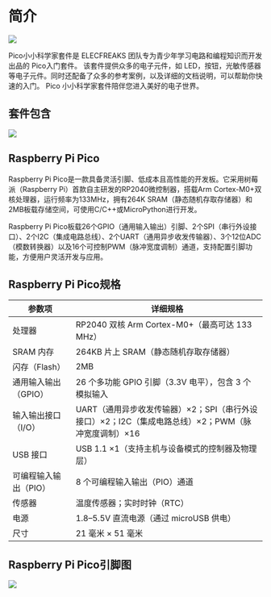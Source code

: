 ﻿---
sidebar_position: 1
sidebar_label: Pico小小科学家套件介绍
---

# 简介

![](https://wiki-media-ef.oss-cn-hongkong.aliyuncs.com/docs/pico/pico-starter-kit/images/pico-starter-kit-01.png)

Pico小小科学家套件是 ELECFREAKS 团队专为青少年学习电路和编程知识而开发出品的 Pico入门套件。
该套件提供众多的电子元件，如 LED，按钮，光敏传感器等电子元件。同时还配备了众多的参考案例，以及详细的文档说明，可以帮助你快速的入门。 Pico 小小科学家套件陪伴您进入美好的电子世界。

## 套件包含
![](https://wiki-media-ef.oss-cn-hongkong.aliyuncs.com/docs/pico/pico-starter-kit/images/pico-starter-kit-02.png)

## Raspberry Pi Pico

Raspberry Pi Pico是一款具备灵活引脚、低成本且高性能的开发板。它采用树莓派（Raspberry Pi）首款自主研发的RP2040微控制器，搭载Arm Cortex-M0+双核处理器，运行频率为133MHz，拥有264K SRAM（静态随机存取存储器）和2MB板载存储空间，可使用C/C++或MicroPython进行开发。

Raspberry Pi Pico板载26个GPIO（通用输入输出）引脚、2个SPI（串行外设接口）、2个I2C（集成电路总线）、2个UART（通用异步收发传输器）、3个12位ADC（模数转换器）以及16个可控制PWM（脉冲宽度调制）通道，支持配置引脚功能，方便用户灵活开发与应用。

## Raspberry Pi Pico规格

| 参数项                | 详细规格                                                                 |
|-----------------------|--------------------------------------------------------------------------|
| 处理器                | RP2040 双核 Arm Cortex-M0+（最高可达 133 MHz）                           |
| SRAM 内存             | 264KB 片上 SRAM（静态随机存取存储器）                                    |
| 闪存（Flash）         | 2MB                                                                     |
| 通用输入输出（GPIO）  | 26 个多功能 GPIO 引脚（3.3V 电平），包含 3 个模拟输入                    |
| 输入输出接口（I/O）   | UART（通用异步收发传输器）×2；SPI（串行外设接口）×2；I2C（集成电路总线）×2；PWM（脉冲宽度调制）×16 |
| USB 接口              | USB 1.1 ×1（支持主机与设备模式的控制器及物理层）                         |
| 可编程输入输出（PIO） | 8 个可编程输入输出（PIO）通道                                            |
| 传感器                | 温度传感器；实时时钟（RTC）                                              |
| 电源                  | 1.8–5.5V 直流电源（通过 microUSB 供电）                                  |
| 尺寸                  | 21 毫米 × 51 毫米                                                       |

## Raspberry Pi Pico引脚图

![](https://wiki-media-ef.oss-cn-hongkong.aliyuncs.com/docs/pico/pico-starter-kit/images/pico-starter-kit-03.png)
